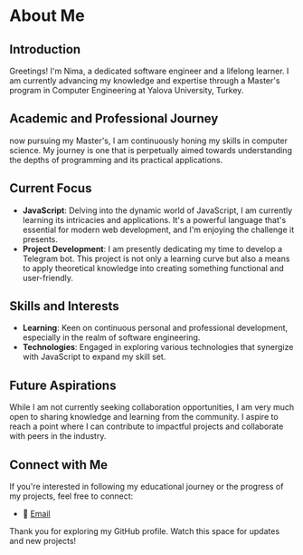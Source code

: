 # About Me

## Introduction

Greetings! I'm Nima, a dedicated software engineer and a lifelong learner. I am currently advancing my knowledge and expertise through a Master's program in Computer Engineering at Yalova University, Turkey.

## Academic and Professional Journey

now pursuing my Master's, I am continuously honing my skills in computer science. My journey is one that is perpetually aimed towards understanding the depths of programming and its practical applications.

## Current Focus

- **JavaScript**: Delving into the dynamic world of JavaScript, I am currently learning its intricacies and applications. It's a powerful language that's essential for modern web development, and I'm enjoying the challenge it presents.
- **Project Development**: I am presently dedicating my time to develop a Telegram bot. This project is not only a learning curve but also a means to apply theoretical knowledge into creating something functional and user-friendly.

## Skills and Interests

- **Learning**: Keen on continuous personal and professional development, especially in the realm of software engineering.
- **Technologies**: Engaged in exploring various technologies that synergize with JavaScript to expand my skill set.

## Future Aspirations

While I am not currently seeking collaboration opportunities, I am very much open to sharing knowledge and learning from the community. I aspire to reach a point where I can contribute to impactful projects and collaborate with peers in the industry.

## Connect with Me

If you're interested in following my educational journey or the progress of my projects, feel free to connect:

- 📧 [Email](mailto:nimaghasemiparvin@gmail.com)

Thank you for exploring my GitHub profile. Watch this space for updates and new projects!

